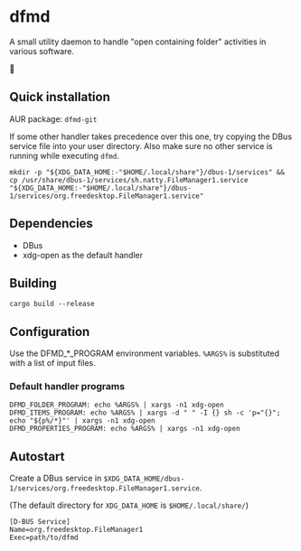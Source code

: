 # dfmd

A small utility daemon to handle "open containing folder" activities in various
software.

🦊

## Quick installation

AUR package: `dfmd-git`

If some other handler takes precedence over this one, try copying the DBus
service file into your user directory. Also make sure no other service is
running while executing `dfmd`.

`mkdir -p "${XDG_DATA_HOME:-"$HOME/.local/share"}/dbus-1/services" && cp /usr/share/dbus-1/services/sh.natty.FileManager1.service "${XDG_DATA_HOME:-"$HOME/.local/share"}/dbus-1/services/org.freedesktop.FileManager1.service"`

## Dependencies

- DBus
- xdg-open as the default handler

## Building

```
cargo build --release
```

## Configuration

Use the DFMD_*_PROGRAM environment variables. `%ARGS%` is substituted with a
list of input files.

### Default handler programs

```
DFMD_FOLDER_PROGRAM: echo %ARGS% | xargs -n1 xdg-open
DFMD_ITEMS_PROGRAM: echo %ARGS% | xargs -d " " -I {} sh -c 'p="{}"; echo "${p%/*}"' | xargs -n1 xdg-open
DFMD_PROPERTIES_PROGRAM: echo %ARGS% | xargs -n1 xdg-open
```

## Autostart

Create a DBus service in
`$XDG_DATA_HOME/dbus-1/services/org.freedesktop.FileManager1.service`.

(The default directory for `XDG_DATA_HOME` is `$HOME/.local/share/`)

```
[D-BUS Service]
Name=org.freedesktop.FileManager1
Exec=path/to/dfmd
```
